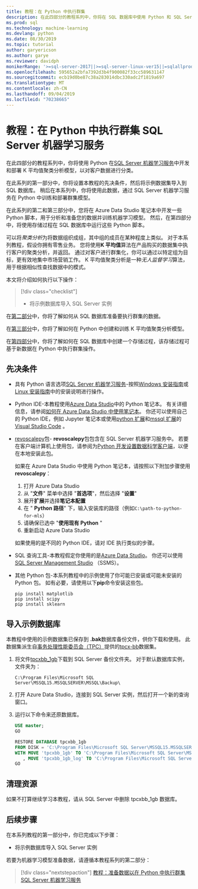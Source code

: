 ```yaml
---
title: 教程：在 Python 中执行群集
description: 在此四部分的教程系列中，你将在 SQL 数据库中使用 Python 和 SQL Server 机器学习服务来执行客户群集。
ms.prod: sql
ms.technology: machine-learning
ms.devlang: python
ms.date: 08/30/2019
ms.topic: tutorial
author: garyericson
ms.author: garye
ms.reviewer: davidph
monikerRange: '>=sql-server-2017||>=sql-server-linux-ver15||=sqlallproducts-allversions'
ms.openlocfilehash: 595652a2bfa7392d3b4f900082f33cc589631147
ms.sourcegitcommit: ecb19d0be87c38a283014dbc330adc2f1819a697
ms.translationtype: MT
ms.contentlocale: zh-CN
ms.lasthandoff: 09/04/2019
ms.locfileid: "70238665"
---
```

# <a name="tutorial-perform-clustering-in-python-with-sql-server-machine-learning-services"></a>教程：在 Python 中执行群集 SQL Server 机器学习服务

在此四部分的教程系列中，你将使用 Python 在[SQL Server 机器学习服务](../what-is-sql-server-machine-learning.md)中开发和部署 K 平均值聚类分析模型，以对客户数据进行分类。

在此系列的第一部分中，你将设置本教程的先决条件，然后将示例数据集导入到 SQL 数据库。 稍后在本系列中，你将使用此数据，通过 SQL Server 机器学习服务在 Python 中训练和部署群集模型。

在此系列的第二和第三部分中，您将在 Azure Data Studio 笔记本中开发一些 Python 脚本，用于分析和准备您的数据并训练机器学习模型。 然后，在第四部分中，将使用存储过程在 SQL 数据库中运行这些 Python 脚本。

可以将*聚类分析*为将数据组织成组，其中组的成员在某种程度上类似。 对于本系列教程，假设你拥有零售业务。 您将使用**K 平均值**算法在产品购买的数据集中执行客户的聚类分析，并返回。 通过对客户进行群集化，你可以通过以特定组为目标，更有效地集中市场营销工作。
K 平均值聚类分析是一种*无人监督学习*算法，用于根据相似性查找数据中的模式。

本文将介绍如何执行以下操作：

> [!div class="checklist"]
> * 将示例数据库导入 SQL Server 实例

在[第二部分](tutorial-python-clustering-model-prepare-data.md)中，你将了解如何从 SQL 数据库准备要执行群集的数据。

在[第三部分](tutorial-python-clustering-model-build.md)中，你将了解如何在 Python 中创建和训练 K 平均值聚类分析模型。

在[第四部分](tutorial-python-clustering-model-deploy.md)中，你将了解如何在 SQL 数据库中创建一个存储过程，该存储过程可基于新数据在 Python 中执行群集操作。

## <a name="prerequisites"></a>先决条件

* 具有 Python 语言选项[SQL Server 机器学习服务](../what-is-sql-server-machine-learning.md)-按照[Windows 安装指南](../install/sql-machine-learning-services-windows-install.md)或[Linux 安装指南](https://docs.microsoft.com/sql/linux/sql-server-linux-setup-machine-learning?toc=%2fsql%2fadvanced-analytics%2ftoc.json&view=sql-server-linux-ver15)中的安装说明进行操作。

* Python IDE-本教程使用[Azure Data Studio](../../azure-data-studio/what-is.md)中的 Python 笔记本。 有关详细信息，请参阅[如何在 Azure Data Studio 中使用笔记本](../../azure-data-studio/sql-notebooks.md)。 你还可以使用自己的 Python IDE，例如 Jupyter 笔记本或使用[python 扩展](https://marketplace.visualstudio.com/items?itemName=ms-python.python)和[mssql 扩展](https://marketplace.visualstudio.com/items?itemName=ms-mssql.mssql)的[Visual Studio Code](https://code.visualstudio.com/docs) 。

* [revoscalepy](https://docs.microsoft.com/machine-learning-server/python-reference/revoscalepy/revoscalepy-package)包- **revoscalepy**包包含在 SQL Server 机器学习服务中。 若要在客户端计算机上使用包，请参阅为[Python 开发设置数据科学客户端](../python/setup-python-client-tools-sql.md)，以便在本地安装此包。

  如果在 Azure Data Studio 中使用 Python 笔记本，请按照以下附加步骤使用**revoscalepy**：

  1. 打开 Azure Data Studio
  1. 从 "**文件**" 菜单中选择 "**首选项**"，然后选择 "**设置**"
  1. 展开**扩展**并选择**笔记本配置**
  1. 在 " **Python 路径**" 下，输入安装库的路径（例如`C:\path-to-python-for-mls`）
  1. 请确保已选中 "**使用现有 Python** "
  1. 重新启动 Azure Data Studio

  如果使用的是不同的 Python IDE，请对 IDE 执行类似的步骤。

* SQL 查询工具-本教程假定你使用的是[Azure Data Studio](../../azure-data-studio/what-is.md)。 你还可以使用[SQL Server Management Studio](../../ssms/sql-server-management-studio-ssms.md) （SSMS）。

* 其他 Python 包-本系列教程中的示例使用了你可能已安装或可能未安装的 Python 包。 如有必要，请使用以下**pip**命令安装这些包。

  ```console
  pip install matplotlib
  pip install scipy
  pip install sklearn
  ```

## <a name="import-the-sample-database"></a>导入示例数据库

本教程中使用的示例数据集已保存到 **.bak**数据库备份文件，供你下载和使用。 此数据集派生自[事务处理性能委员会（TPC）](http://www.tpc.org/default.asp)提供的[tpcx-bb](http://www.tpc.org/tpcx-bb/default.asp)数据集。

1. 将文件[tpcxbb_1gb](https://sqlchoice.blob.core.windows.net/sqlchoice/static/tpcxbb_1gb.bak)下载到 SQL Server 备份文件夹。 对于默认数据库实例，文件夹为：

   `C:\Program Files\Microsoft SQL Server\MSSQL15.MSSQLSERVER\MSSQL\Backup\`

1. 打开 Azure Data Studio，连接到 SQL Server 实例，然后打开一个新的查询窗口。

1. 运行以下命令来还原数据库。

   ```sql
   USE master;
   GO

   RESTORE DATABASE tpcxbb_1gb
   FROM DISK = 'C:\Program Files\Microsoft SQL Server\MSSQL15.MSSQLSERVER\MSSQL\Backup\tpcxbb_1gb.bak'
   WITH MOVE 'tpcxbb_1gb' TO 'C:\Program Files\Microsoft SQL Server\MSSQL15.MSSQLSERVER\MSSQL\DATA\tpcxbb_1gb.mdf'
      , MOVE 'tpcxbb_1gb_log' TO 'C:\Program Files\Microsoft SQL Server\MSSQL15.MSSQLSERVER\MSSQL\DATA\tpcxbb_1gb.ldf';
   GO
   ```

## <a name="clean-up-resources"></a>清理资源

如果不打算继续学习本教程，请从 SQL Server 中删除 tpcxbb_1gb 数据库。

## <a name="next-steps"></a>后续步骤

在本系列教程的第一部分中，你已完成以下步骤：

* 将示例数据库导入 SQL Server 实例

若要为机器学习模型准备数据，请遵循本教程系列的第二部分：

> [!div class="nextstepaction"]
> [教程：准备数据以在 Python 中执行群集 SQL Server 机器学习服务](tutorial-python-clustering-model-prepare-data.md)
